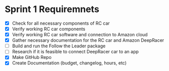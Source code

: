 # Sprint 1 Requiremnets

- [X] Check for all necessary components of RC car
- [X] Verify working RC car components
- [X] Verify working RC car software and connection to Amazon cloud
- [X] Gather necessary documentation for the RC car and Amazon DeepRacer
- [ ] Build and run the Follow the Leader package
- [ ] Research if it is feasible to connect DeepRacer car to an app  
- [X] Make GitHub Repo
- [X] Create Documentation (budget, changelog, hours, etc)
